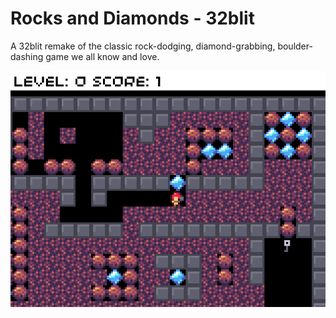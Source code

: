 # Rocks and Diamonds - 32blit

A 32blit remake of the classic rock-dodging, diamond-grabbing, boulder-dashing game we all know and love.

![Screenshot of Rocks and Diamonds in action](screenshot.png)